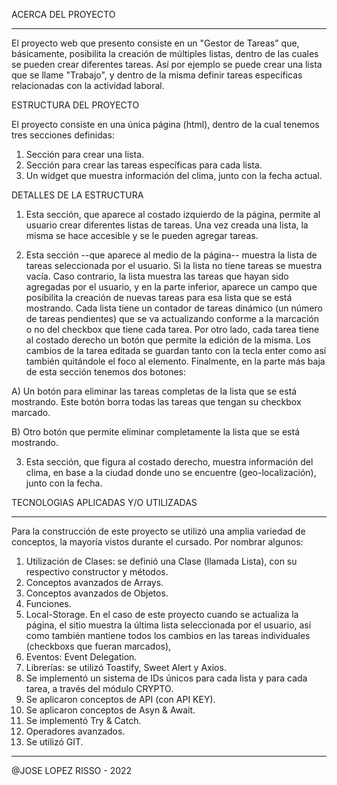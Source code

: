 



ACERCA DEL PROYECTO
___________________

El proyecto web que presento consiste en un "Gestor de Tareas" que, básicamente, posibilita
la creación de múltiples listas, dentro de las cuales se pueden crear diferentes tareas.
Así por ejemplo se puede crear una lista que se llame "Trabajo",
y dentro de la misma definir tareas específicas relacionadas con la actividad laboral.



ESTRUCTURA DEL PROYECTO


El proyecto consiste en una única página (html), dentro de la cual tenemos 
tres secciones definidas:

1) Sección para crear una lista.
2) Sección para crear las tareas específicas para cada lista.
3) Un widget que muestra información del clima, junto con la fecha actual.


DETALLES DE LA ESTRUCTURA


1) Esta sección, que aparece al costado izquierdo de la página, permite al usuario crear
diferentes listas de tareas. Una vez creada una lista, la misma se hace accesible y se 
le pueden agregar tareas. 

2) Esta sección --que aparece al medio de la página-- muestra la lista de tareas seleccionada
por el usuario. Si la lista no tiene tareas se muestra vacía. Caso contrario, la lista muestra
las tareas que hayan sido agregadas por el usuario, y en la parte inferior, aparece un campo
que posibilita la creación de nuevas tareas para esa lista que se está mostrando. Cada lista
tiene un contador de tareas dinámico (un número de tareas pendientes) que se va actualizando 
conforme a la marcación o no del checkbox que tiene cada tarea. Por otro lado, cada tarea 
tiene al costado derecho un botón que permite la edición de la misma. Los cambios de la tarea editada
se guardan tanto con la tecla enter como así también quitándole el foco al elemento. Finalmente,
en la parte más baja de esta sección tenemos dos botones:

A) Un botón para eliminar las tareas completas de la lista que se está mostrando. Este botón
borra todas las tareas que tengan su checkbox marcado.

B) Otro botón que permite eliminar completamente la lista que se está mostrando. 

3) Esta sección, que figura al costado derecho, muestra información del clima, en base a la ciudad
donde uno se encuentre (geo-localización), junto con la fecha.




TECNOLOGIAS APLICADAS Y/O UTILIZADAS
******************************************

Para la construcción de este proyecto se utilizó una amplia variedad de conceptos,
la mayoría vistos durante el cursado. Por nombrar algunos:

01) Utilización de Clases: se definió una Clase (llamada Lista), con su respectivo constructor y métodos.
02) Conceptos avanzados de Arrays.
03) Conceptos avanzados de Objetos.
04) Funciones.
05) Local-Storage. En el caso de este proyecto cuando se actualiza la página, el sitio muestra la última lista seleccionada
por el usuario, así como también mantiene todos los cambios en las tareas individuales (checkboxs que fueran marcados),
06) Eventos: Event Delegation.
07) Librerías: se utilizó Toastify, Sweet Alert y Axios. 
08) Se implementó un sistema de IDs únicos para cada lista y para cada tarea, a través del módulo CRYPTO.
09) Se aplicaron conceptos de API (con API KEY).
10) Se aplicaron conceptos de Asyn & Await.
11) Se implementó Try & Catch.
12) Operadores avanzados.
12) Se utilizó GIT.





-------------------------------------------------------------
@JOSE LOPEZ RISSO - 2022







